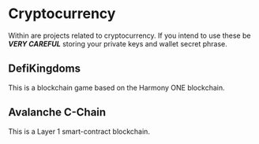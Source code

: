 # Cryptocurrency
Within are projects related to cryptocurrency. If you intend to use these be *****VERY CAREFUL***** storing your private keys and wallet secret phrase.

## DefiKingdoms
This is a blockchain game based on the Harmony ONE blockchain.

## Avalanche C-Chain
This is a Layer 1 smart-contract blockchain. 

